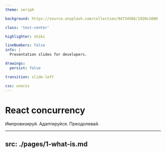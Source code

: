 ```yaml
---
theme: seriph

background: https://source.unsplash.com/collection/94734566/1920x1080

class: 'text-center'

highlighter: shiki

lineNumbers: false
info: |
  Presentation slides for developers.

drawings:
  persist: false

transition: slide-left

css: unocss
---
```


# React concurrency

Импровизируй. Адаптируйся. Преодолевай.

---
src: ./pages/1-what-is.md
---

[//]: # ()
[//]: # (# What is Slidev?)

[//]: # ()
[//]: # (Slidev is a slides maker and presenter designed for developers, consist of the following features)

[//]: # ()
[//]: # (- 📝 **Text-based** - focus on the content with Markdown, and then style them later)

[//]: # (- 🎨 **Themable** - theme can be shared and used with npm packages)

[//]: # (- 🧑‍💻 **Developer Friendly** - code highlighting, live coding with autocompletion)

[//]: # (- 🤹 **Interactive** - embedding Vue components to enhance your expressions)

[//]: # (- 🎥 **Recording** - built-in recording and camera view)

[//]: # (- 📤 **Portable** - export into PDF, PNGs, or even a hostable SPA)

[//]: # (- 🛠 **Hackable** - anything possible on a webpage)

[//]: # ()
[//]: # (<br>)

[//]: # (<br>)

[//]: # ()
[//]: # (Read more about [Why Slidev?]&#40;https://sli.dev/guide/why&#41;)

[//]: # ()
[//]: # (<!--)

[//]: # (You can have `style` tag in markdown to override the style for the current page.)

[//]: # (Learn more: https://sli.dev/guide/syntax#embedded-styles)

[//]: # (-->)

[//]: # ()
[//]: # (<style>)

[//]: # ()
[//]: # (h1 {)

[//]: # ()
[//]: # (  background-color: #2B90B6;)

[//]: # ()
[//]: # (  background-image: linear-gradient&#40;45deg, #4EC5D4 10%, #146b8c 20%&#41;;)

[//]: # ()
[//]: # (  background-size: 100%;)

[//]: # ()
[//]: # (  -webkit-background-clip: text;)

[//]: # ()
[//]: # (  -moz-background-clip: text;)

[//]: # ()
[//]: # (  -webkit-text-fill-color: transparent;)

[//]: # ()
[//]: # (  -moz-text-fill-color: transparent;)

[//]: # ()
[//]: # (})

[//]: # ()
[//]: # (</style>)

[//]: # ()
[//]: # (<!--)

[//]: # (Here is another comment.)

[//]: # (-->)

[//]: # ()
[//]: # (---)

[//]: # (transition: slide-up)

[//]: # (---)

[//]: # ()
[//]: # (# Navigation)

[//]: # ()
[//]: # (Hover on the bottom-left corner to see the navigation's controls panel, [learn more]&#40;https://sli.dev/guide/navigation.html&#41;)

[//]: # ()
[//]: # (### Keyboard Shortcuts)

[//]: # ()
[//]: # (|     |     |)

[//]: # (| --- | --- |)

[//]: # (| <kbd>right</kbd> / <kbd>space</kbd>| next animation or slide |)

[//]: # (| <kbd>left</kbd>  / <kbd>shift</kbd><kbd>space</kbd> | previous animation or slide |)

[//]: # (| <kbd>up</kbd> | previous slide |)

[//]: # (| <kbd>down</kbd> | next slide |)

[//]: # ()
[//]: # (<!-- https://sli.dev/guide/animations.html#click-animations -->)

[//]: # (<img)

[//]: # (  v-click)

[//]: # (  class="absolute -bottom-9 -left-7 w-80 opacity-50")

[//]: # (  src="https://sli.dev/assets/arrow-bottom-left.svg")

[//]: # (/>)

[//]: # (<p v-after class="absolute bottom-23 left-45 opacity-30 transform -rotate-10">Here!</p>)

[//]: # ()
[//]: # (---)

[//]: # (layout: image-right)

[//]: # (image: https://source.unsplash.com/collection/94734566/1920x1080)

[//]: # (---)

[//]: # ()
[//]: # (# Code)

[//]: # ()
[//]: # (Use code snippets and get the highlighting directly![^1])

[//]: # ()
[//]: # (```ts {all|2|1-6|9|all})

[//]: # (interface User {)

[//]: # (  id: number)

[//]: # (  firstName: string)

[//]: # (  lastName: string)

[//]: # (  role: string)

[//]: # (})

[//]: # ()
[//]: # (function updateUser&#40;id: number, update: User&#41; {)

[//]: # (  const user = getUser&#40;id&#41;)

[//]: # (  const newUser = { ...user, ...update })

[//]: # (  saveUser&#40;id, newUser&#41;)

[//]: # (})

[//]: # (```)

[//]: # ()
[//]: # (<arrow v-click="3" x1="400" y1="420" x2="230" y2="330" color="#564" width="3" arrowSize="1" />)

[//]: # ()
[//]: # ([^1]: [Learn More]&#40;https://sli.dev/guide/syntax.html#line-highlighting&#41;)

[//]: # ()
[//]: # (<style>)

[//]: # (.footnotes-sep {)

[//]: # (  @apply mt-20 opacity-10;)

[//]: # (})

[//]: # (.footnotes {)

[//]: # (  @apply text-sm opacity-75;)

[//]: # (})

[//]: # (.footnote-backref {)

[//]: # (  display: none;)

[//]: # (})

[//]: # (</style>)

[//]: # ()
[//]: # (---)

[//]: # ()
[//]: # (# Components)

[//]: # ()
[//]: # (<div grid="~ cols-2 gap-4">)

[//]: # (<div>)

[//]: # ()
[//]: # (You can use Vue components directly inside your slides.)

[//]: # ()
[//]: # (We have provided a few built-in components like `<Tweet/>` and `<Youtube/>` that you can use directly. And adding your custom components is also super easy.)

[//]: # ()
[//]: # (```html)

[//]: # (<Counter :count="10" />)

[//]: # (```)

[//]: # ()
[//]: # (<!-- ./components/Counter.vue -->)

[//]: # (<Counter :count="10" m="t-4" />)

[//]: # ()
[//]: # (Check out [the guides]&#40;https://sli.dev/builtin/components.html&#41; for more.)

[//]: # ()
[//]: # (</div>)

[//]: # (<div>)

[//]: # ()
[//]: # (```html)

[//]: # (<Tweet id="1390115482657726468" />)

[//]: # (```)

[//]: # ()
[//]: # (<Tweet id="1390115482657726468" scale="0.65" />)

[//]: # ()
[//]: # (</div>)

[//]: # (</div>)

[//]: # ()
[//]: # (<!--)

[//]: # (Presenter note with **bold**, *italic*, and ~~striked~~ text.)

[//]: # ()
[//]: # (Also, HTML elements are valid:)

[//]: # (<div class="flex w-full">)

[//]: # (  <span style="flex-grow: 1;">Left content</span>)

[//]: # (  <span>Right content</span>)

[//]: # (</div>)

[//]: # (-->)

[//]: # ()
[//]: # ()
[//]: # (---)

[//]: # (class: px-20)

[//]: # (---)

[//]: # ()
[//]: # (# Themes)

[//]: # ()
[//]: # (Slidev comes with powerful theming support. Themes can provide styles, layouts, components, or even configurations for tools. Switching between themes by just **one edit** in your frontmatter:)

[//]: # ()
[//]: # (<div grid="~ cols-2 gap-2" m="-t-2">)

[//]: # ()
[//]: # (```yaml)

[//]: # (---)

[//]: # (theme: default)

[//]: # (---)

[//]: # (```)

[//]: # ()
[//]: # (```yaml)

[//]: # (---)

[//]: # (theme: seriph)

[//]: # (---)

[//]: # (```)

[//]: # ()
[//]: # (<img border="rounded" src="https://github.com/slidevjs/themes/blob/main/screenshots/theme-default/01.png?raw=true">)

[//]: # ()
[//]: # (<img border="rounded" src="https://github.com/slidevjs/themes/blob/main/screenshots/theme-seriph/01.png?raw=true">)

[//]: # ()
[//]: # (</div>)

[//]: # ()
[//]: # (Read more about [How to use a theme]&#40;https://sli.dev/themes/use.html&#41; and)

[//]: # (check out the [Awesome Themes Gallery]&#40;https://sli.dev/themes/gallery.html&#41;.)

[//]: # ()
[//]: # (---)

[//]: # (preload: false)

[//]: # (---)

[//]: # ()
[//]: # (# Animations)

[//]: # ()
[//]: # (Animations are powered by [@vueuse/motion]&#40;https://motion.vueuse.org/&#41;.)

[//]: # ()
[//]: # (```html)

[//]: # (<div)

[//]: # (  v-motion)

[//]: # (  :initial="{ x: -80 }")

[//]: # (  :enter="{ x: 0 }">)

[//]: # (  Slidev)

[//]: # (</div>)

[//]: # (```)

[//]: # ()
[//]: # (<div class="w-60 relative mt-6">)

[//]: # (  <div class="relative w-40 h-40">)

[//]: # (    <img)

[//]: # (      v-motion)

[//]: # (      :initial="{ x: 800, y: -100, scale: 1.5, rotate: -50 }")

[//]: # (      :enter="final")

[//]: # (      class="absolute top-0 left-0 right-0 bottom-0")

[//]: # (      src="https://sli.dev/logo-square.png")

[//]: # (    />)

[//]: # (    <img)

[//]: # (      v-motion)

[//]: # (      :initial="{ y: 500, x: -100, scale: 2 }")

[//]: # (      :enter="final")

[//]: # (      class="absolute top-0 left-0 right-0 bottom-0")

[//]: # (      src="https://sli.dev/logo-circle.png")

[//]: # (    />)

[//]: # (    <img)

[//]: # (      v-motion)

[//]: # (      :initial="{ x: 600, y: 400, scale: 2, rotate: 100 }")

[//]: # (      :enter="final")

[//]: # (      class="absolute top-0 left-0 right-0 bottom-0")

[//]: # (      src="https://sli.dev/logo-triangle.png")

[//]: # (    />)

[//]: # (  </div>)

[//]: # ()
[//]: # (  <div)

[//]: # (    class="text-5xl absolute top-14 left-40 text-[#2B90B6] -z-1")

[//]: # (    v-motion)

[//]: # (    :initial="{ x: -80, opacity: 0}")

[//]: # (    :enter="{ x: 0, opacity: 1, transition: { delay: 2000, duration: 1000 } }">)

[//]: # (    Slidev)

[//]: # (  </div>)

[//]: # (</div>)

[//]: # ()
[//]: # (<!-- vue script setup scripts can be directly used in markdown, and will only affects current page -->)

[//]: # (<script setup lang="ts">)

[//]: # (const final = {)

[//]: # (  x: 0,)

[//]: # (  y: 0,)

[//]: # (  rotate: 0,)

[//]: # (  scale: 1,)

[//]: # (  transition: {)

[//]: # (    type: 'spring',)

[//]: # (    damping: 10,)

[//]: # (    stiffness: 20,)

[//]: # (    mass: 2)

[//]: # (  })

[//]: # (})

[//]: # (</script>)

[//]: # ()
[//]: # (<div)

[//]: # (  v-motion)

[//]: # (  :initial="{ x:35, y: 40, opacity: 0}")

[//]: # (  :enter="{ y: 0, opacity: 1, transition: { delay: 3500 } }">)

[//]: # ()
[//]: # ([Learn More]&#40;https://sli.dev/guide/animations.html#motion&#41;)

[//]: # ()
[//]: # (</div>)

[//]: # ()
[//]: # (---)

[//]: # ()
[//]: # (# LaTeX)

[//]: # ()
[//]: # (LaTeX is supported out-of-box powered by [KaTeX]&#40;https://katex.org/&#41;.)

[//]: # ()
[//]: # (<br>)

[//]: # ()
[//]: # (Inline $\sqrt{3x-1}+&#40;1+x&#41;^2$)

[//]: # ()
[//]: # (Block)

[//]: # ($$)

[//]: # (\begin{array}{c})

[//]: # ()
[//]: # (\nabla \times \vec{\mathbf{B}} -\, \frac1c\, \frac{\partial\vec{\mathbf{E}}}{\partial t} &)

[//]: # (= \frac{4\pi}{c}\vec{\mathbf{j}}    \nabla \cdot \vec{\mathbf{E}} & = 4 \pi \rho \\)

[//]: # ()
[//]: # (\nabla \times \vec{\mathbf{E}}\, +\, \frac1c\, \frac{\partial\vec{\mathbf{B}}}{\partial t} & = \vec{\mathbf{0}} \\)

[//]: # ()
[//]: # (\nabla \cdot \vec{\mathbf{B}} & = 0)

[//]: # ()
[//]: # (\end{array})

[//]: # ($$)

[//]: # ()
[//]: # (<br>)

[//]: # ()
[//]: # ([Learn more]&#40;https://sli.dev/guide/syntax#latex&#41;)

[//]: # ()
[//]: # (---)

[//]: # ()
[//]: # (# Diagrams)

[//]: # ()
[//]: # (You can create diagrams / graphs from textual descriptions, directly in your Markdown.)

[//]: # ()
[//]: # (<div class="grid grid-cols-3 gap-10 pt-4 -mb-6">)

[//]: # ()
[//]: # (```mermaid {scale: 0.5})

[//]: # (sequenceDiagram)

[//]: # (    Alice->John: Hello John, how are you?)

[//]: # (    Note over Alice,John: A typical interaction)

[//]: # (```)

[//]: # ()
[//]: # (```mermaid {theme: 'neutral', scale: 0.8})

[//]: # (graph TD)

[//]: # (B[Text] --> C{Decision})

[//]: # (C -->|One| D[Result 1])

[//]: # (C -->|Two| E[Result 2])

[//]: # (```)

[//]: # ()
[//]: # (```plantuml {scale: 0.7})

[//]: # (@startuml)

[//]: # ()
[//]: # (package "Some Group" {)

[//]: # (  HTTP - [First Component])

[//]: # (  [Another Component])

[//]: # (})

[//]: # ()
[//]: # (node "Other Groups" {)

[//]: # (  FTP - [Second Component])

[//]: # (  [First Component] --> FTP)

[//]: # (})

[//]: # ()
[//]: # (cloud {)

[//]: # (  [Example 1])

[//]: # (})

[//]: # ()
[//]: # ()
[//]: # (database "MySql" {)

[//]: # (  folder "This is my folder" {)

[//]: # (    [Folder 3])

[//]: # (  })

[//]: # (  frame "Foo" {)

[//]: # (    [Frame 4])

[//]: # (  })

[//]: # (})

[//]: # ()
[//]: # ()
[//]: # ([Another Component] --> [Example 1])

[//]: # ([Example 1] --> [Folder 3])

[//]: # ([Folder 3] --> [Frame 4])

[//]: # ()
[//]: # (@enduml)

[//]: # (```)

[//]: # ()
[//]: # (</div>)

[//]: # ()
[//]: # ([Learn More]&#40;https://sli.dev/guide/syntax.html#diagrams&#41;)

[//]: # ()
[//]: # (---)

[//]: # (src: ./pages/multiple-entries.md)

[//]: # (hide: false)

[//]: # (---)

[//]: # ()
[//]: # (---)

[//]: # (layout: center)

[//]: # ()
[//]: # (class: text-center)

[//]: # (---)

[//]: # ()
[//]: # (# Learn More)

[//]: # ()
[//]: # ([Documentations]&#40;https://sli.dev&#41; · [GitHub]&#40;https://github.com/slidevjs/slidev&#41; · [Showcases]&#40;https://sli.dev/showcases.html&#41;)
